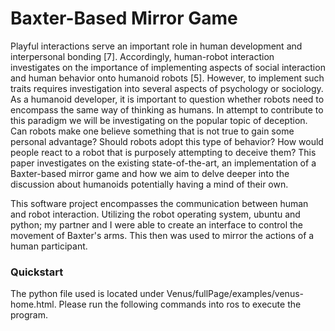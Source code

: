 # Baxter-Based Mirror Game

Playful interactions serve an important role in human development and interpersonal bonding [7]. Accordingly, human-robot interaction investigates on the importance of implementing aspects of social interaction and human behavior onto humanoid robots [5]. However, to implement such traits requires investigation into several aspects of psychology or sociology. As a humanoid developer, it is important to question whether robots need to encompass the same way of thinking as humans. In attempt to contribute to this paradigm we will be investigating on the popular topic of deception. Can robots make one believe something that is not true to gain some personal advantage? Should robots adopt this type of behavior? How would people react to a robot that is purposely attempting to deceive them? This paper investigates on the existing state-of-the-art, an implementation of a Baxter-based mirror game and how we aim to delve deeper into the discussion about humanoids potentially having a mind of their own.

This software project encompasses the communication between human and robot interaction. Utilizing the robot operating system, ubuntu and python; my partner and I were able to create an interface to control the movement of Baxter's arms. This then was used to mirror the actions of a human participant.

### Quickstart

The python file used is located under Venus/fullPage/examples/venus-home.html. Please run the following commands into ros to execute the program. 
